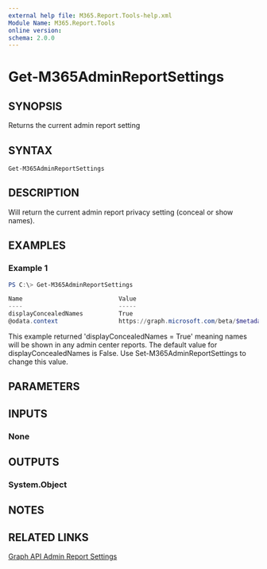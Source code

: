 ```yaml
---
external help file: M365.Report.Tools-help.xml
Module Name: M365.Report.Tools
online version:
schema: 2.0.0
---
```


# Get-M365AdminReportSettings

## SYNOPSIS
Returns the current admin report setting

## SYNTAX

```
Get-M365AdminReportSettings
```

## DESCRIPTION
Will return the current admin report privacy setting (conceal or show names).

## EXAMPLES

### Example 1
```powershell
PS C:\> Get-M365AdminReportSettings

Name                           Value
----                           -----
displayConcealedNames          True
@odata.context                 https://graph.microsoft.com/beta/$metadata#admin/reportSettings/$entity
```

This example returned 'displayConcealedNames = True' meaning names will be shown in any admin center reports. The default value for displayConcealedNames is False. Use Set-M365AdminReportSettings to change this value. 

## PARAMETERS

## INPUTS

### None

## OUTPUTS

### System.Object
## NOTES

## RELATED LINKS
[Graph API Admin Report Settings](https://learn.microsoft.com/en-us/graph/api/adminreportsettings-get)